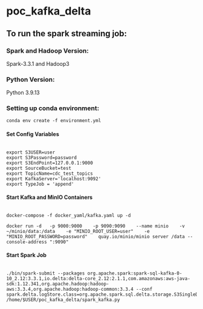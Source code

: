 # poc_kafka_delta

## To run the spark streaming job:

### Spark and Hadoop Version:
<p> Spark-3.3.1 and Hadoop3 </p>

### Python Version:
Python 3.9.13

### Setting up conda environment:

```console
conda env create -f environment.yml

```

#### Set Config Variables
```console

export S3USER=user
export S3Password=password
export S3EndPoint=127.0.0.1:9000
export SourceBucket=test
export TopicName=cdc_test_topics
export KafkaServer='localhost:9092'
export TypeJob = 'append'

```
#### Start Kafka and MinIO Containers


```console

docker-compose -f docker_yaml/kafka.yaml up -d

docker run -d   -p 9000:9000    -p 9090:9090    --name minio    -v ~/minio/data:/data    -e "MINIO_ROOT_USER=user"    -e "MINIO_ROOT_PASSWORD=password"    quay.io/minio/minio server /data --console-address ":9090"

```

#### Start Spark Job



```console

./bin/spark-submit --packages org.apache.spark:spark-sql-kafka-0-10_2.12:3.3.1,io.delta:delta-core_2.12:2.1.1,com.amazonaws:aws-java-sdk:1.12.341,org.apache.hadoop:hadoop-aws:3.3.4,org.apache.hadoop:hadoop-common:3.3.4 --conf spark.delta.logStore.class=org.apache.spark.sql.delta.storage.S3SingleDriverLogStore /home/$USER/poc_kafka_delta/spark_kafka.py

```
